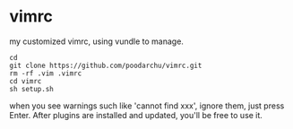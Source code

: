 # vimrc
my customized vimrc, using vundle to manage. 

```shell
cd
git clone https://github.com/poodarchu/vimrc.git
rm -rf .vim .vimrc
cd vimrc
sh setup.sh
```
when you see warnings such like 'cannot find xxx', ignore them, just press Enter.
After plugins are installed and updated, you'll be free to use it.
